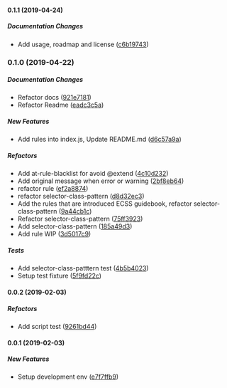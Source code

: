 #### 0.1.1 (2019-04-24)

##### Documentation Changes

*  Add usage, roadmap and license ([c6b19743](https://github.com/tyankatsu0105/stylelint-config-ecss/commit/c6b197433a1874c9995779e980a3ba9efe1c98bd))

### 0.1.0 (2019-04-22)

##### Documentation Changes

*  Refactor docs ([921e7181](https://github.com/tyankatsu0105/stylelint-config-ecss/commit/921e718104a381479273ef3601fed788fc4c1980))
*  Refactor Readme ([eadc3c5a](https://github.com/tyankatsu0105/stylelint-config-ecss/commit/eadc3c5a8a2370aafeb9eaff535f7df0377949d2))

##### New Features

*  Add rules into index.js, Update README.md ([d6c57a9a](https://github.com/tyankatsu0105/stylelint-config-ecss/commit/d6c57a9a6c57b5f3f8afd4d42ef84135d6589361))

##### Refactors

*  Add at-rule-blacklist for avoid @extend ([4c10d232](https://github.com/tyankatsu0105/stylelint-config-ecss/commit/4c10d2326f8362f8fe0ccbe5ba7a96ee967385c4))
*  Add original message when error or warning ([2bf8eb64](https://github.com/tyankatsu0105/stylelint-config-ecss/commit/2bf8eb64c55311dc159c661d52fae02448820868))
*  refactor rule ([ef2a8874](https://github.com/tyankatsu0105/stylelint-config-ecss/commit/ef2a88749d5571cede56a6de94447b60f284468d))
*  refactor selector-class-pattern ([d8d32ec3](https://github.com/tyankatsu0105/stylelint-config-ecss/commit/d8d32ec3ca8bc48ae8af4eac1b349f492a58bbcd))
*  Add the rules that are introduced ECSS guidebook, refactor selector-class-pattern ([9a44cb1c](https://github.com/tyankatsu0105/stylelint-config-ecss/commit/9a44cb1c79fdbb18f44e7e8fdabc218588cfc0de))
*  Refactor selector-class-pattern ([75ff3923](https://github.com/tyankatsu0105/stylelint-config-ecss/commit/75ff392338a00f09b681663c1e97ecf7b58d2b10))
*  Add selector-class-pattern ([185a49d3](https://github.com/tyankatsu0105/stylelint-config-ecss/commit/185a49d339b1b01917f798cfbfb9fc2e4f1bb79f))
*  Add rule WIP ([3d5017c9](https://github.com/tyankatsu0105/stylelint-config-ecss/commit/3d5017c9e26c379920123943107a20626724ba0c))

##### Tests

*  Add selector-class-patttern test ([4b5b4023](https://github.com/tyankatsu0105/stylelint-config-ecss/commit/4b5b4023eecd8a15826264c3d4d68979327430cd))
*  Setup test fixture ([5f9fd22c](https://github.com/tyankatsu0105/stylelint-config-ecss/commit/5f9fd22cf0344bd52c62524dc46d0bdffcad9b26))

#### 0.0.2 (2019-02-03)

##### Refactors

*  Add script test ([9261bd44](https://github.com/tyankatsu0105/stylelint-config-ecss/commit/9261bd442eecbe95e2c775148626b1b15df033a4))

#### 0.0.1 (2019-02-03)

##### New Features

*  Setup development env ([e7f7ffb9](https://github.com/tyankatsu0105/stylelint-config-ecss/commit/e7f7ffb9a9bfecfde78f265c3035fe5f4a5cfd40))

